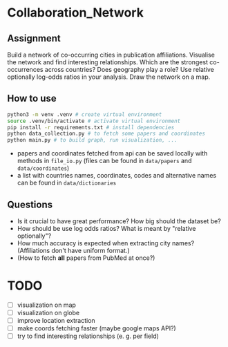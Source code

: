 # Collaboration_Network

## Assignment

Build a network of co-occurring cities in publication affiliations. Visualise the network and find interesting relationships. Which are the strongest co-occurrences across countries? Does geography play a role? Use relative optionally log-odds ratios in your analysis. Draw the network on a map.

## How to use

```bash
python3 -m venv .venv # create virtual environment
source .venv/bin/activate # activate virtual environment
pip install -r requirements.txt # install dependencies
python data_collection.py # to fetch some papers and coordinates
python main.py # to build graph, run visualization, ...
```
* papers and coordinates fetched from api can be saved locally with methods in `file_io.py` (files can be found in `data/papers` and `data/coordinates`)
* a list with countries names, coordinates, codes and alternative names can be found in `data/dictionaries`

## Questions

* Is it crucial to have great performance? How big should the dataset be?
* How should be use log odds ratios? What is meant by "relative optionally"?
* How much accuracy is expected when extracting city names? (Affiliations don't have uniform format.)
* (How to fetch **all** papers from PubMed at once?)


# TODO
* [ ] visualization on map
* [ ] visualization on globe
* [ ] improve location extraction
* [ ] make coords fetching faster (maybe google maps API?)
* [ ] try to find interesting relationships (e. g. per field)